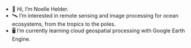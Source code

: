 - 👋 Hi, I’m Noelle Helder. 
- 🛰️ I’m interested in remote sensing and image processing for ocean ecosystems, from the tropics to the poles. 
- 🖥️ I’m currently learning cloud geospatial processing with Google Earth Engine. 



<!---
nkhelder/nkhelder is a ✨ special ✨ repository because its `README.md` (this file) appears on your GitHub profile.
You can click the Preview link to take a look at your changes.
--->
